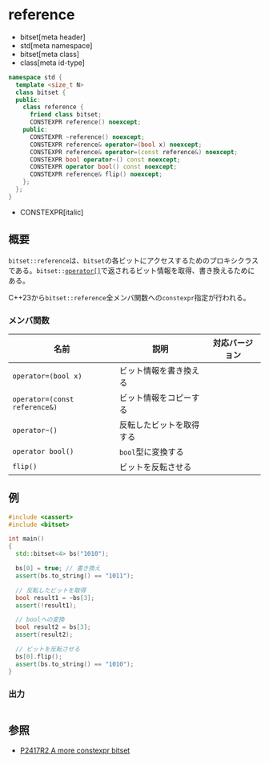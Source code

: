 # reference
* bitset[meta header]
* std[meta namespace]
* bitset[meta class]
* class[meta id-type]

```cpp
namespace std {
  template <size_t N>
  class bitset {
  public:
    class reference {
      friend class bitset;
      CONSTEXPR reference() noexcept;
    public:
      CONSTEXPR ~reference() noexcept;
      CONSTEXPR reference& operator=(bool x) noexcept;
      CONSTEXPR reference& operator=(const reference&) noexcept;
      CONSTEXPR bool operator~() const noexcept;
      CONSTEXPR operator bool() const noexcept;
      CONSTEXPR reference& flip() noexcept;
    };
  };
}
```
* CONSTEXPR[italic]

## 概要
`bitset::reference`は、`bitset`の各ビットにアクセスするためのプロキシクラスである。`bitset::`[`operator[]`](op_at.md)で返されるビット情報を取得、書き換えるためにある。

C++23から`bitset::reference`全メンバ関数への`constexpr`指定が行われる。


### メンバ関数

| 名前 | 説明 | 対応バージョン |
|----------------------------|----------------------------------------------------------|-------|
| `operator=(bool x)`           | ビット情報を書き換える   | |
| `operator=(const reference&)` | ビット情報をコピーする   | |
| `operator~()`                 | 反転したビットを取得する | |
| `operator bool()`             | `bool`型に変換する       | |
| `flip()`                      | ビットを反転させる       | |


## 例
```cpp example
#include <cassert>
#include <bitset>

int main()
{
  std::bitset<4> bs("1010");

  bs[0] = true; // 書き換え
  assert(bs.to_string() == "1011");

  // 反転したビットを取得
  bool result1 = ~bs[3];
  assert(!result1);

  // boolへの変換
  bool result2 = bs[3];
  assert(result2);

  // ビットを反転させる
  bs[0].flip();
  assert(bs.to_string() == "1010");
}
```

### 出力
```
```


## 参照
- [P2417R2 A more constexpr bitset](https://www.open-std.org/jtc1/sc22/wg21/docs/papers/2022/p2417r2.pdf)
